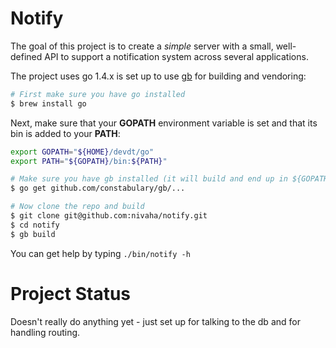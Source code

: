 Notify
==

The goal of this project is to create a *simple* server with a small, well-defined API to support a notification system across several applications.

The project uses go 1.4.x is set up to use [gb](https://github.com/constabulary/gb) for building and vendoring:

```sh
# First make sure you have go installed
$ brew install go
```

Next, make sure that your **GOPATH** environment variable is set and that its bin is added to your **PATH**:

```sh
export GOPATH="${HOME}/devdt/go"
export PATH="${GOPATH}/bin:${PATH}"
```

```sh
# Make sure you have gb installed (it will build and end up in ${GOPATH}/bin)
$ go get github.com/constabulary/gb/...

# Now clone the repo and build
$ git clone git@github.com:nivaha/notify.git
$ cd notify
$ gb build
```

You can get help by typing `./bin/notify -h`

Project Status
==
Doesn't really do anything yet - just set up for talking to the db and for handling routing.
